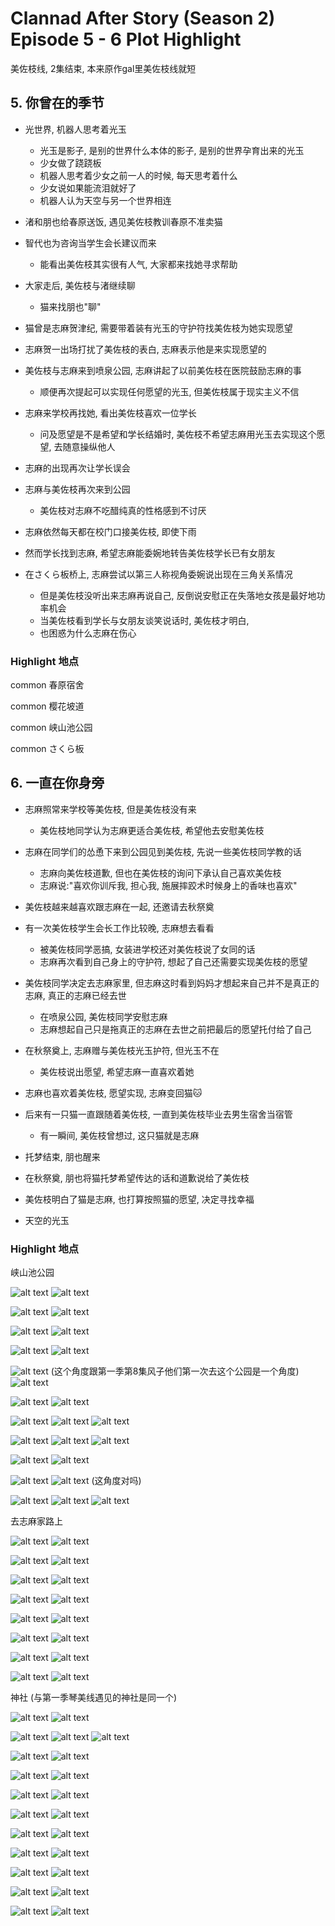 # Clannad After Story (Season 2) Episode 5 - 6 Plot Highlight

美佐枝线, 2集结束, 本来原作gal里美佐枝线就短

## 5. 你曾在的季节

- 光世界, 机器人思考着光玉
  - 光玉是影子, 是别的世界什么本体的影子, 是别的世界孕育出来的光玉
  - 少女做了跷跷板
  - 机器人思考着少女之前一人的时候, 每天思考着什么
  - 少女说如果能流泪就好了
  - 机器人认为天空与另一个世界相连

- 渚和朋也给春原送饭, 遇见美佐枝教训春原不准卖猫
- 智代也为咨询当学生会长建议而来
  - 能看出美佐枝其实很有人气, 大家都来找她寻求帮助
- 大家走后, 美佐枝与渚继续聊
  - 猫来找朋也"聊"

- 猫曾是志麻贺津纪, 需要带着装有光玉的守护符找美佐枝为她实现愿望
- 志麻贺一出场打扰了美佐枝的表白, 志麻表示他是来实现愿望的
- 美佐枝与志麻来到喷泉公园, 志麻讲起了以前美佐枝在医院鼓励志麻的事
  - 顺便再次提起可以实现任何愿望的光玉, 但美佐枝属于现实主义不信
- 志麻来学校再找她, 看出美佐枝喜欢一位学长
  - 问及愿望是不是希望和学长结婚时, 美佐枝不希望志麻用光玉去实现这个愿望, 去随意操纵他人
- 志麻的出现再次让学长误会
- 志麻与美佐枝再次来到公园
  - 美佐枝对志麻不吃醋纯真的性格感到不讨厌
- 志麻依然每天都在校门口接美佐枝, 即使下雨
- 然而学长找到志麻, 希望志麻能委婉地转告美佐枝学长已有女朋友
- 在さくら板桥上, 志麻尝试以第三人称视角委婉说出现在三角关系情况
  - 但是美佐枝没听出来志麻再说自己, 反倒说安慰正在失落地女孩是最好地功率机会
  - 当美佐枝看到学长与女朋友谈笑说话时, 美佐枝才明白, 
  - 也困惑为什么志麻在伤心

### Highlight 地点

common 春原宿舍

common 樱花坡道

common 峡山池公园

common さくら板

## 6. 一直在你身旁


- 志麻照常来学校等美佐枝, 但是美佐枝没有来
  - 美佐枝地同学认为志麻更适合美佐枝, 希望他去安慰美佐枝

- 志麻在同学们的怂恿下来到公园见到美佐枝, 先说一些美佐枝同学教的话
  - 志麻向美佐枝道歉, 但也在美佐枝的询问下承认自己喜欢美佐枝
  - 志麻说:"喜欢你训斥我, 担心我, 施展摔跤术时候身上的香味也喜欢"

- 美佐枝越来越喜欢跟志麻在一起, 还邀请去秋祭奠
- 有一次美佐枝学生会长工作比较晚, 志麻想去看看
  - 被美佐枝同学恶搞, 女装进学校还对美佐枝说了女同的话
  - 志麻再次看到自己身上的守护符, 想起了自己还需要实现美佐枝的愿望
- 美佐枝同学决定去志麻家里, 但志麻这时看到妈妈才想起来自己并不是真正的志麻, 真正的志麻已经去世
  - 在喷泉公园, 美佐枝同学安慰志麻
  - 志麻想起自己只是拖真正的志麻在去世之前把最后的愿望托付给了自己

- 在秋祭奠上, 志麻赠与美佐枝光玉护符, 但光玉不在
  - 美佐枝说出愿望, 希望志麻一直喜欢着她
- 志麻也喜欢着美佐枝, 愿望实现, 志麻变回猫🐱

- 后来有一只猫一直跟随着美佐枝, 一直到美佐枝毕业去男生宿舍当宿管
  - 有一瞬间, 美佐枝曾想过, 这只猫就是志麻


- 托梦结束, 朋也醒来
- 在秋祭奠, 朋也将猫托梦希望传达的话和道歉说给了美佐枝
- 美佐枝明白了猫是志麻, 也打算按照猫的愿望, 决定寻找幸福

- 天空的光玉


### Highlight 地点

峡山池公园

![alt text](img/cla-af-5-8-s.jpg)
![alt text](img/cla-af-6-011.jpg)

![alt text](img/cla-af-6-3-s.jpg)
![alt text](img/cla-af-6-012.jpg)

![alt text](img/cla-af-6-2-s.jpg)
![alt text](img/cla-af-6-013.jpg)

![alt text](img/cla-af-6-9-s.jpg)
![alt text](img/cla-af-6-014.jpg)

![alt text](img/cla-af-6-s0.jpg) (这个角度跟第一季第8集风子他们第一次去这个公园是一个角度)
![alt text](img/cla-af-6-017.jpg)

![alt text](img/cla-af-6-6-s.jpg)
![alt text](img/cla-af-6-025.jpg)

![alt text](img/cla-af-6-7-s.jpg)
![alt text](img/cla-af-6-030.jpg)
![alt text](img/cla-af-6-031.jpg)

![alt text](img/cla-af-6-5-s.jpg)
![alt text](img/cla-af-6-032.jpg)
![alt text](img/cla-af-6-034.jpg)

![alt text](img/cla-af-6-4-s.jpg)
![alt text](img/cla-af-6-035.jpg)

![alt text](img/cla-af-6-8-s.jpg)
![alt text](img/cla-af-6-037.jpg) (这角度对吗)

![alt text](img/cla-af-6-32-s.jpg)
![alt text](img/cla-af-6-105.jpg)
![alt text](img/cla-af-6-108.jpg)

去志麻家路上

![alt text](img/cla-af-6-24-s0.jpg)
![alt text](img/cla-af-6-085.jpg)

![alt text](img/cla-af-6-33-s.jpg)
![alt text](img/cla-af-6-086.jpg)

![alt text](img/cla-af-6-23-s.jpg)
![alt text](img/cla-af-6-088.jpg)

![alt text](img/cla-af-6-30-s.jpg)
![alt text](img/cla-af-6-089.jpg)

![alt text](img/cla-af-6-29-s.jpg)
![alt text](img/cla-af-6-090.jpg)

![alt text](img/cla-af-6-26-s.jpg)
![alt text](img/cla-af-6-091.jpg)

![alt text](img/cla-af-6-27-s0.jpg)
![alt text](img/cla-af-6-093.jpg)

![alt text](img/cla-af-6-28-s0.jpg)
![alt text](img/cla-af-6-095.jpg)

神社 (与第一季琴美线遇见的神社是同一个)

![alt text](img/cla-af-6-1-s.jpg)
![alt text](img/cla-af-6-111.jpg)

![alt text](img/cla-af-6-11-s.jpg)
![alt text](img/cla-af-6-123.jpg)
![alt text](img/cla-af-6-129.jpg)

![alt text](img/cla-af-6-13-s.jpg)
![alt text](img/cla-af-6-126.jpg)

![alt text](img/cla-af-6-21-s.jpg)
![alt text](img/cla-af-6-137.jpg)

![alt text](img/cla-af-6-12-s.jpg)
![alt text](img/cla-af-6-181.jpg)

![alt text](img/cla-af-6-17-s.jpg)
![alt text](img/cla-af-6-179.jpg)

![alt text](img/cla-af-6-18-s.jpg)
![alt text](img/cla-af-6-182.jpg)

![alt text](img/cla-af-6-14-s.jpg)
![alt text](img/cla-af-6-183.jpg)

![alt text](img/cla-af-6-15-s.jpg)
![alt text](img/cla-af-6-191.jpg)

![alt text](img/cla-af-6-16-s.jpg)
![alt text](img/cla-af-6-196.jpg)

![alt text](img/cla-af-6-19-s.jpg)
![alt text](img/cla-af-6-197.jpg)


